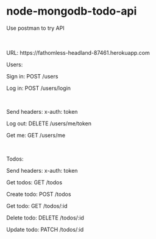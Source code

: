 # node-mongodb-todo-api
<p>Use postman to try API</p>
<br><br>
URL: https://fathomless-headland-87461.herokuapp.com
<br>
<p>Users:<p>
  <p>Sign in: POST /users</p>
  <p>Log in: POST /users/login</p>
  <br>
  <p>Send headers: x-auth: token</p>
  <p>Log out: DELETE /users/me/token</p>
  <p>Get me: GET /users/me</p>
<br>
<p>Todos:</p>
            <p>Send headers: x-auth: token</p>
  <p>Get todos: GET /todos</p>
  <p>Create todo: POST /todos</p>
  <p>Get todo: GET /todos/:id</p>
  <p>Delete todo: DELETE /todos/:id</p>
  <p>Update todo: PATCH /todos/:id</p>
